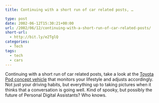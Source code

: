 ```yaml
---
title: Continuing with a short run of car related posts, …

type: post
date: 2002-06-12T15:30:21+00:00
url: /2002/06/12/continuing-with-a-short-run-of-car-related-posts/
short-url:
  - http://bit.ly/e2TglQ
categories:
  - Tech
tags:
  - tech
  - cars
---
```

Continuing with a short run of car related posts, take a look at the <a href="http://www.toyota.com/html/shop/look_ahead/conceptcar.html#pod">Toyota Pod concept vehicle</a> that monitors your lifestyle and adjusts accordingly. Not just your driving habits, but everything up to taking pictures when it thinks that a conversation is going well. Kind of spooky, but possibly the future of Personal Digital Assistants? Who knows.